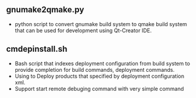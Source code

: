 ## gnumake2qmake.py
- python script to convert gnumake build system to qmake build system that can be used for development using Qt-Creator IDE.
## cmdepinstall.sh
- Bash script that indexes deployment configuration from build system to provide completion for build commands, deployment commands.
- Using to Deploy products that specified by deployment configuration xml.
- Support start remote debuging command with very simple command
